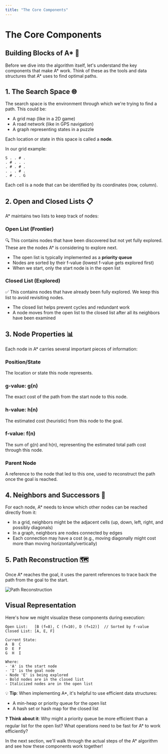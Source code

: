```yaml
---
title: "The Core Components"
---
```

# The Core Components

## Building Blocks of A* 🧱

Before we dive into the algorithm itself, let's understand the key components that make A* work. Think of these as the tools and data structures that A* uses to find optimal paths.

## 1. The Search Space 🌐

The search space is the environment through which we're trying to find a path. This could be:

- A grid map (like in a 2D game)
- A road network (like in GPS navigation)
- A graph representing states in a puzzle

Each location or state in this space is called a **node**. 

In our grid example:
```
S . . # .
. # . . .
. # . # .
. . . # .
. # . . G
```
Each cell is a node that can be identified by its coordinates (row, column).

## 2. Open and Closed Lists 📋

A* maintains two lists to keep track of nodes:

### Open List (Frontier)

🔍 This contains nodes that have been discovered but not yet fully explored. These are the nodes A* is considering to explore next.

- The open list is typically implemented as a **priority queue**
- Nodes are sorted by their f-value (lowest f-value gets explored first)
- When we start, only the start node is in the open list

### Closed List (Explored)

✅ This contains nodes that have already been fully explored. We keep this list to avoid revisiting nodes.

- The closed list helps prevent cycles and redundant work
- A node moves from the open list to the closed list after all its neighbors have been examined

## 3. Node Properties 📊

Each node in A* carries several important pieces of information:

### Position/State
The location or state this node represents.

### g-value: g(n)
The exact cost of the path from the start node to this node.

### h-value: h(n)
The estimated cost (heuristic) from this node to the goal.

### f-value: f(n)
The sum of g(n) and h(n), representing the estimated total path cost through this node.

### Parent Node
A reference to the node that led to this one, used to reconstruct the path once the goal is reached.

## 4. Neighbors and Successors 🔄

For each node, A* needs to know which other nodes can be reached directly from it:

- In a grid, neighbors might be the adjacent cells (up, down, left, right, and possibly diagonals)
- In a graph, neighbors are nodes connected by edges
- Each connection may have a cost (e.g., moving diagonally might cost more than moving horizontally/vertically)

## 5. Path Reconstruction 🗺️

Once A* reaches the goal, it uses the parent references to trace back the path from the goal to the start.

![Path Reconstruction](https://assets.interviewbit.com/assets/skill_interview_questions/data-structures/path-finding/path-reconstruction-animation-c3c65e39e15c1e70063f30c05ba9b0a00a77f4d5b3a6b0bbde3a73bf8c13af28.gif)

## Visual Representation

Here's how we might visualize these components during execution:

```
Open List:   [B (f=8), C (f=10), D (f=12)]  // Sorted by f-value
Closed List: [A, E, F]

Current State:
A  B  C
D  E  F
G  H  I

Where:
- 'A' is the start node
- 'I' is the goal node
- Node 'E' is being explored
- Bold nodes are in the closed list
- Italicized nodes are in the open list
```

💡 **Tip**: When implementing A*, it's helpful to use efficient data structures:
- A min-heap or priority queue for the open list
- A hash set or hash map for the closed list

❓ **Think about it**: Why might a priority queue be more efficient than a regular list for the open list? What operations need to be fast for A* to work efficiently?

In the next section, we'll walk through the actual steps of the A* algorithm and see how these components work together!